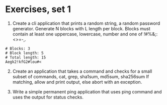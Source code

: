 
# Exercises, set 1

 1. Create a cli application that prints a random string, a random password generator. Generate N blocks with L length per block.
Blocks must contain at least one uppercase, lowercase, number and one of !#%&;:<>=-,.

```
# Blocks: 3
# Block length: 5
# Total length: 15
Aegk2!kfG2#lou#<
```

 2. Create an application that takes a command and checks for a small subset of commands, cat, grep, sha1sum, md5sum, sha256sum
If matching, allow and print output, else abort with an exception.

 3. Write a simple permanent ping application that uses ping command and uses the output for status checks.
